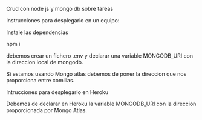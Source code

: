 
 Crud con node js y mongo db sobre tareas
 
Instrucciones para desplegarlo en un equipo:

Instale las dependencias

npm i

debemos crear un fichero .env y declarar una variable MONGODB_URI con la direccion local de mongodb.

Si estamos usando Mongo atlas debemos de poner la direccion que nos proporciona entre comillas.

Intrucciones para desplegarlo en Heroku

Debemos de declarar en Heroku la variable MONGODB_URI con la direccion proporcionada por Mongo Atlas.
